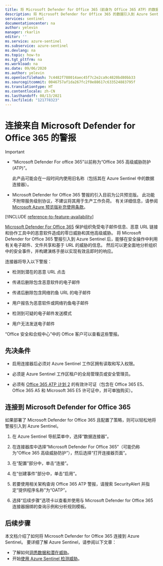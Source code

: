 ```yaml
---
title: 将 Microsoft Defender for Office 365（前身为 Office 365 ATP）的数据连接到 Azure Sentinel |Microsoft Docs
description: 将 Microsoft Defender for Office 365 的数据引入到 Azure Sentinel，以获得可见性并构建自动响应方案。
services: sentinel
documentationcenter: na
author: yelevin
manager: rkarlin
editor: ''
ms.service: azure-sentinel
ms.subservice: azure-sentinel
ms.devlang: na
ms.topic: how-to
ms.tgt_pltfrm: na
ms.workload: na
ms.date: 09/06/2020
ms.author: yelevin
ms.openlocfilehash: 7c4482f788014aec45f7c2e2ca9c4820bd80bb33
ms.sourcegitcommit: 0046757af1da267fc2f0e88617c633524883795f
ms.translationtype: HT
ms.contentlocale: zh-CN
ms.lasthandoff: 08/13/2021
ms.locfileid: "121778323"
---
```

# <a name="connect-alerts-from-microsoft-defender-for-office-365"></a>连接来自 Microsoft Defender for Office 365 的警报 

> [!IMPORTANT]
>
> - “Microsoft Defender For office 365”以前称为“Office 365 高级威胁防护 (ATP)”。
>
>     此产品可能会在一段时间内使用旧名称（包括其在 Azure Sentinel 中的数据连接器）。
>
> - Microsoft Defender for Office 365 警报的引入目前为公共预览版。 此功能不附带服务级别协议，不建议将其用于生产工作负荷。 有关详细信息，请参阅 [Microsoft Azure 预览版补充使用条款](https://azure.microsoft.com/support/legal/preview-supplemental-terms/)。
 
[!INCLUDE [reference-to-feature-availability](includes/reference-to-feature-availability.md)]

[Microsoft Defender For Office 365](/office365/servicedescriptions/office-365-advanced-threat-protection-service-description) 保护组织免受电子邮件信息、恶意 URL 链接和协作工具中的恶意软件造成的零日威胁和其他高级威胁。 将 Microsoft Defender for Office 365 警报引入到 Azure Sentinel 后，能够在安全操作中利用有关电子邮件、文件共享和基于 URL 的威胁的信息。 然后可以更全面地分析组织中的安全事件，并构建演练手册以实现有效且即时的响应。

连接器将导入以下警报：

- 检测到潜在的恶意 URL 点击 

- 传递后删除包含恶意软件的电子邮件

- 传递后删除包含网络钓鱼 URL 的电子邮件 

- 用户报告为恶意软件或网络钓鱼电子邮件 

- 检测到可疑的电子邮件发送模式 

- 用户无法发送电子邮件 

“Office 安全和合规中心”中的 Office 客户可以查看这些警报。

## <a name="prerequisites"></a>先决条件

- 启用连接器后必须对 Azure Sentinel 工作区拥有读取和写入权限。

- 必须是 Azure Sentinel 工作区租户的全局管理员或安全管理员。

- 必须有 [Office 365 ATP 计划 2](/microsoft-365/security/office-365-security/office-365-atp#office-365-atp-plan-1-and-plan-2) 的有效许可证（包含在 Office 365 E5、Office 365 A5 和 Microsoft 365 E5 许可证中，并可单独购买）。 

## <a name="connect-to-microsoft-defender-for-office-365"></a>连接到 Microsoft Defender for Office 365

如果部署了 Microsoft Defender for Office 365 且配置了策略，则可以轻松地将警报引入到 Azure Sentinel。

1. 在 Azure Sentinel 导航菜单中，选择“数据连接器”。

1. 在连接器库中选择“Microsoft Defender For Office 365”（可能仍称为“Office 365 高级威胁防护”），然后选择“打开连接器页面”。

1. 在“配置”部分中，单击“连接”。  

1. 在“创建事件”部分中，单击“启用”。

1. 若要使用相关架构查询 Office 365 ATP 警报，请搜索 SecurityAlert 并指定“提供程序名称”为“OATP”。

1. 选择“后续步骤”选项卡以查看并使用与 Microsoft Defender for Office 365 连接器捆绑的查询示例和分析规则模板。

## <a name="next-steps"></a>后续步骤

本文档介绍了如何将 Microsoft Defender for Office 365 连接到 Azure Sentinel。 要详细了解 Azure Sentinel，请参阅以下文章：
- 了解如何[洞悉数据和潜在威胁](get-visibility.md)。
- 开始[使用 Azure Sentinel 检测威胁](./detect-threats-built-in.md)。